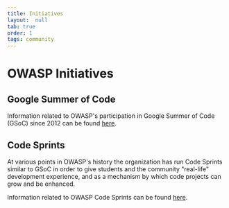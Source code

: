 ```yaml
---
title: Initiatives
layout:  null
tab: true
order: 1
tags: community
---
```


# OWASP Initiatives

## Google Summer of Code

Information related to OWASP's participation in Google Summer of Code (GSoC) since 2012 can be found [here](./gsoc/).

## Code Sprints

At various points in OWASP's history the organization has run Code Sprints similar to GSoC in order to give students and the community "real-life" development experience, and as a mechanism by which code projects can grow and be enhanced.

Information related to OWASP Code Sprints can be found [here](./code_sprint/).
